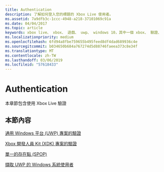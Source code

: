 ```yaml
---
title: Authentication
description: 了解如何登入您的標題的 Xbox Live 使用者。
ms.assetid: 7a9dfb3c-1ccc-4948-a218-37101069c91a
ms.date: 04/04/2017
ms.topic: article
keywords: xbox live、 xbox、 遊戲、 uwp、 windows 10，其中一個 xbox、 驗證、 登入
ms.localizationpriority: medium
ms.openlocfilehash: 6fd94a8fbe759655b495feed8df4dad689936c4e
ms.sourcegitcommit: b034650b684a767274d5d88746faeea373c8e34f
ms.translationtype: MT
ms.contentlocale: zh-TW
ms.lasthandoff: 03/06/2019
ms.locfileid: "57618433"
---
```

# <a name="authentication"></a>Authentication

本章節包含使用 Xbox Live 驗證

## <a name="in-this-section"></a>本節內容

[通用 Windows 平台 (UWP) 專案的驗證](authentication-for-UWP-projects.md)

[Xbox 開發人員 Kit (XDK) 專案的驗證](authentication-for-XDK-projects.md)

[單一的存在點 (SPOP)](single-point-of-presence.md)

[擷取 UWP 的 Windows 系統使用者](retrieving-windows-system-user-on-UWP.md)
